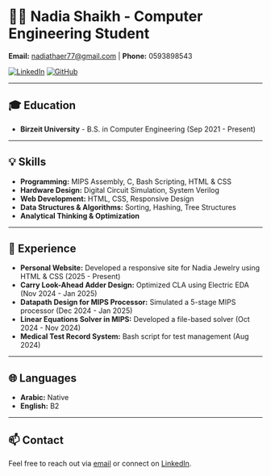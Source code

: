 # 👩‍💻 Nadia Shaikh - Computer Engineering Student

**Email:** [nadiathaer77@gmail.com](mailto:nadiathaer77@gmail.com) | **Phone:** 0593898543

[![LinkedIn](https://img.shields.io/badge/LinkedIn-Nadia%20Shaikh-blue)](http://www.linkedin.com/in/nadia-shaikh-04434321b)
[![GitHub](https://img.shields.io/badge/GitHub-NadiaThaer-black)](https://github.com/NadiaThaer)

---

## 🎓 Education
- **Birzeit University** - B.S. in Computer Engineering (Sep 2021 - Present)

---

## 💡 Skills
- **Programming:** MIPS Assembly, C, Bash Scripting, HTML & CSS
- **Hardware Design:** Digital Circuit Simulation, System Verilog
- **Web Development:** HTML, CSS, Responsive Design
- **Data Structures & Algorithms:** Sorting, Hashing, Tree Structures
- **Analytical Thinking & Optimization**

---

## 🔧 Experience
- **Personal Website:** Developed a responsive site for Nadia Jewelry using HTML & CSS (2025 - Present)
- **Carry Look-Ahead Adder Design:** Optimized CLA using Electric EDA (Nov 2024 - Jan 2025)
- **Datapath Design for MIPS Processor:** Simulated a 5-stage MIPS processor (Dec 2024 - Jan 2025)
- **Linear Equations Solver in MIPS:** Developed a file-based solver (Oct 2024 - Nov 2024)
- **Medical Test Record System:** Bash script for test management (Aug 2024)

---

## 🌐 Languages
- **Arabic:** Native
- **English:** B2

---

## 📫 Contact
Feel free to reach out via [email](mailto:nadiathaer77@gmail.com) or connect on [LinkedIn](http://www.linkedin.com/in/nadia-shaikh-04434321b).
